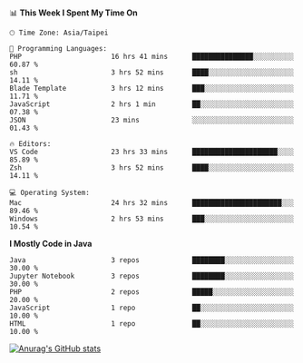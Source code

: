 <!--### Hi there 👋-->

<!--
**treevel/treevel** is a ✨ _special_ ✨ repository because its `README.md` (this file) appears on your GitHub profile.

Here are some ideas to get you started:

- 🔭 I’m currently working on ...
- 🌱 I’m currently learning ...
- 👯 I’m looking to collaborate on ...
- 🤔 I’m looking for help with ...
- 💬 Ask me about ...
- 📫 How to reach me: ...
- 😄 Pronouns: ...
- ⚡ Fun fact: ...
-->

<!--START_SECTION:waka-->
📊 **This Week I Spent My Time On** 

```text
🕑︎ Time Zone: Asia/Taipei

💬 Programming Languages: 
PHP                      16 hrs 41 mins      ███████████████░░░░░░░░░░   60.87 % 
sh                       3 hrs 52 mins       ████░░░░░░░░░░░░░░░░░░░░░   14.11 % 
Blade Template           3 hrs 12 mins       ███░░░░░░░░░░░░░░░░░░░░░░   11.71 % 
JavaScript               2 hrs 1 min         ██░░░░░░░░░░░░░░░░░░░░░░░   07.38 % 
JSON                     23 mins             ░░░░░░░░░░░░░░░░░░░░░░░░░   01.43 % 

🔥 Editors: 
VS Code                  23 hrs 33 mins      █████████████████████░░░░   85.89 % 
Zsh                      3 hrs 52 mins       ████░░░░░░░░░░░░░░░░░░░░░   14.11 % 

💻 Operating System: 
Mac                      24 hrs 32 mins      ██████████████████████░░░   89.46 % 
Windows                  2 hrs 53 mins       ███░░░░░░░░░░░░░░░░░░░░░░   10.54 % 
```

**I Mostly Code in Java** 

```text
Java                     3 repos             ████████░░░░░░░░░░░░░░░░░   30.00 % 
Jupyter Notebook         3 repos             ████████░░░░░░░░░░░░░░░░░   30.00 % 
PHP                      2 repos             █████░░░░░░░░░░░░░░░░░░░░   20.00 % 
JavaScript               1 repo              ██░░░░░░░░░░░░░░░░░░░░░░░   10.00 % 
HTML                     1 repo              ██░░░░░░░░░░░░░░░░░░░░░░░   10.00 % 
```




<!--END_SECTION:waka-->

<!-- GitHub Stats Card-->
[![Anurag's GitHub stats](https://github-readme-stats.vercel.app/api?username=treevel&show_icons=true&theme=monokai&count_private=true)](https://github.com/anuraghazra/github-readme-stats)
